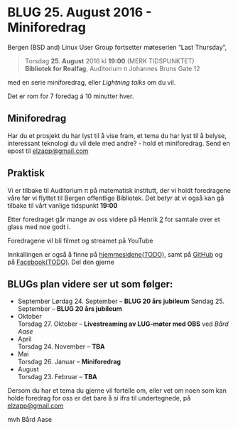 # BLUG 25. August 2016 - Miniforedrag
Bergen (BSD and) Linux User Group fortsetter møteserien “Last Thursday”,

> Torsdag **25. August** 2016 kl **19:00** (MERK TIDSPUNKTET)  
> **Bibliotek for Realfag**, Auditorium π
> Johannes Bruns Gate 12

med en serie miniforedrag, eller *Lightning talks* om du vil.

Det er rom for 7 foredag á 10 minutter hver.

## Miniforedrag

Har du et prosjekt du har lyst til å vise fram, et tema du
har lyst til å belyse, interessant teknologi du vil dele
med andre? - hold et miniforedrag. 
Send en epost til elzapp@gmail.com

## Praktisk

Vi er tilbake til Auditorium π på matematisk institutt, der vi
holdt foredragene våre før vi flyttet til Bergen offentlige 
Bibliotek. Det betyr at vi også kan gå tilbake til vårt vanlige
tidspunkt **19:00**


Etter foredraget går mange av oss videre på Henrik [2](http://www.openstreetmap.org/node/287763936) for samtale over
et glass med noe godt i.

Foredragene vil bli filmet og streamet på YouTube

Innkallingen er også å finne på [hjemmesidene(TODO)](http://www.example.com/), samt på [GitHub](https://github.com/BLUG/blug-propaganda/blob/master/innkallinger/2016/2016-08.miniforedrag/2016-08.miniforedrag.md)
 og på [Facebook(TODO)](http://www.example.com).
Del den gjerne

## BLUGs plan videre ser ut som følger:

* September
  Lørdag 24. September – **BLUG 20 års jubileum**
  Søndag 25. September – **BLUG 20 års jubileum**
* Oktober  
  Torsdag 27. Oktober – **Livestreaming av LUG-møter med OBS** ved *Bård Aase*
* April  
  Torsdag 24. November – **TBA**
* Mai  
  Torsdag 26. Januar – **Miniforedrag**
* August  
  Torsdag 23. Februar – **TBA**

Dersom du har et tema du gjerne vil fortelle om, eller vet om noen som 
kan holde foredrag for oss er det bare å si ifra til undertegnede, 
på elzapp@gmail.com

mvh Bård Aase
